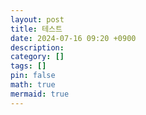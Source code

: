 ```yaml
---
layout: post
title: 테스트
date: 2024-07-16 09:20 +0900
description:
category: []
tags: []
pin: false
math: true
mermaid: true
---
```

